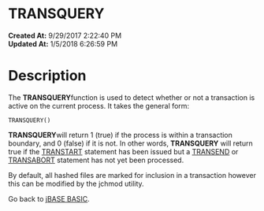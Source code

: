 # TRANSQUERY

**Created At:** 9/29/2017 2:22:40 PM  
**Updated At:** 1/5/2018 6:26:59 PM  


# Description

The **TRANSQUERY**function is used to detect whether or not a transaction is active on the current process. It takes the general form:

```
TRANSQUERY()
```

**TRANSQUERY**will return 1 (true) if the process is within a transaction boundary, and 0 (false) if it is not. In other words, **TRANSQUERY** will return true if the [TRANSTART](278973-transtart) statement has been issued but a [TRANSEND](278974-transend) or [TRANSABORT](278971-transabort) statement has not yet been processed.

By default, all hashed files are marked for inclusion in a transaction however this can be modified by the jchmod utility.



Go back to [jBASE BASIC](263498-jbase-basic).
